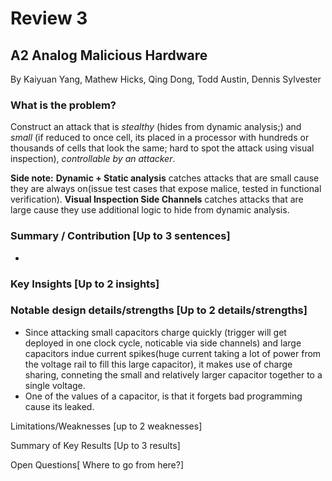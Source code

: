 # Review 3
## A2 Analog Malicious Hardware
By Kaiyuan Yang, Mathew Hicks, Qing Dong, Todd Austin, Dennis Sylvester

### What is the problem? 
Construct an attack that is *stealthy* (hides from dynamic analysis;) and *small* (if reduced to once cell, its placed in a processor with hundreds or thousands of cells that look the same; hard to spot the attack using visual inspection), *controllable by an attacker*.

**Side note:**  **Dynamic + Static analysis** catches attacks that are small cause they are always on(issue test cases that expose malice, tested in functional verification). **Visual Inspection Side Channels** catches attacks that are large cause they use additional logic to hide from dynamic analysis.

### Summary / Contribution [Up to 3 sentences]
- 

### Key Insights [Up to 2 insights]

### Notable design details/strengths [Up to 2 details/strengths]
- Since attacking small capacitors charge quickly (trigger will get deployed in one clock cycle, noticable via side channels) and large capacitors indue current spikes(huge current taking a lot of power from the voltage rail to fill this large capacitor), it makes use of charge sharing, conneting the small and relatively larger capacitor together to a single voltage.
- One of the values of a capacitor, is that it forgets bad programming cause its leaked. 


Limitations/Weaknesses [up to 2 weaknesses]

Summary of Key Results [Up to 3 results]

Open Questions[ Where to go from here?]

